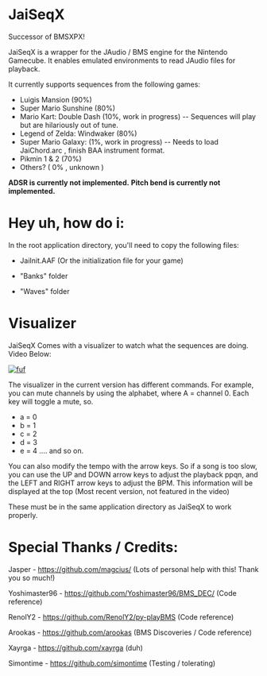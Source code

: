 # JaiSeqX

Successor of BMSXPX! 

JaiSeqX is a wrapper for the JAudio / BMS engine for the Nintendo Gamecube. It enables emulated environments to read JAudio files for playback.

It currently supports sequences from the following games:
  * Luigis Mansion (90%)
  * Super Mario Sunshine (80%)
  * Mario Kart: Double Dash (10%, work in progress) -- Sequences will play but are hilariously out of tune. 
  * Legend of Zelda: Windwaker (80%)
  * Super Mario Galaxy: (1%, work in progress) -- Needs to load JaiChord.arc ,  finish BAA instrument format. 
  * Pikmin 1 & 2 (70%)
  * Others? ( 0% , unknown ) 
  
  
**ADSR is currently not implemented.**
**Pitch bend is currently not implemented.**
  
 
# Hey uh, how do i:

In the root application directory, you'll need to copy the following files:

* JaiInit.AAF (Or the initialization file for your game)

* "Banks" folder

* "Waves" folder 
  
# Visualizer 
JaiSeqX Comes with a visualizer to watch what the sequences are doing. Video Below:
  
[![fuf](https://img.youtube.com/vi/f1tRAnuDKww/0.jpg)](https://www.youtube.com/watch?v=f1tRAnuDKww)
  
The visualizer in the current version has different commands. For example, you can mute channels by using the alphabet, where A = channel 0. Each key will toggle a mute, so.
 
* a = 0 
* b = 1 
* c = 2 
* d = 3 
* e = 4 .... and so on.

You can also modify the tempo with the arrow keys. So if a song is too slow, you can use the UP and DOWN arrow keys to adjust the playback ppqn, and the LEFT and RIGHT arrow keys to adjust the BPM.  This information will be displayed at the top (Most recent version, not featured in the video) 



These must be in the same application directory as JaiSeqX to work properly. 
 
# Special Thanks / Credits: 

Jasper - https://github.com/magcius/  (Lots of personal help with this! Thank you so much!)

Yoshimaster96 - https://github.com/Yoshimaster96/BMS_DEC/ (Code reference)

RenolY2 - https://github.com/RenolY2/py-playBMS  (Code reference)
 
Arookas - https://github.com/arookas (BMS Discoveries / Code reference)

Xayrga - https://github.com/xayrga (duh)

Simontime - https://github.com/simontime (Testing / tolerating) 

